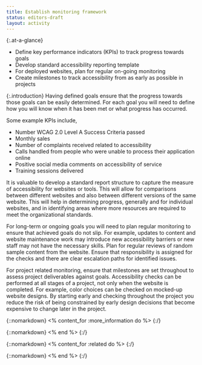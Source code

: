 ```yaml
---
title: Establish monitoring framework
status: editors-draft
layout: activity
---
```


{:.at-a-glance}
* Define key performance indicators (KPIs) to track progress towards goals
* Develop standard accessibility reporting template
* For deployed websites, plan for regular on-going monitoring
* Create milestones to track accessibility from as early as possible in projects 

{:.introduction}
Having defined goals ensure that the progress towards those goals can be easily determined. For each goal you will need to define how you will know when it has been met or what progress has occurred.

Some example KPIs include,

* Number WCAG 2.0 Level A Success Criteria passed
* Monthly sales
* Number of complaints received related to accessibility
* Calls handled from people who were unable to process their application online
* Positive social media comments on accessibility of service
* Training sessions delivered

It is valuable to develop a standard report structure to capture the measure of accessibility for websites or tools. This will allow for comparisons between different websites and also between different versions of the same website. This will help in determining progress, generally and for individual websites, and in identifying areas where more resources are required to meet the organizational standards.

For long-term or ongoing goals you will need to plan regular monitoring to ensure that achieved goals do not slip. For example, updates to content and website maintenance work may introduce new accessibility barriers or new staff may not have the necessary skills. Plan for regular reviews of random sample content from the website. Ensure that responsibility is assigned for the checks and there are clear escalation paths for identified issues.

For project related monitoring, ensure that milestones are set throughout to assess project deliverables against goals. Accessibility checks can be performed at all stages of a project, not only when the website is completed. For example, color choices can be checked on mocked-up website designs. By starting early and checking throughout the project you reduce the risk of being constrained by early design decisions that become expensive to change later in the project.

{::nomarkdown}
<% content_for :more_information do %>
{:/}

{::nomarkdown}
<% end %>
{:/}

{::nomarkdown}
<% content_for :related do %>
{:/}

{::nomarkdown}
<% end %>
{:/}
